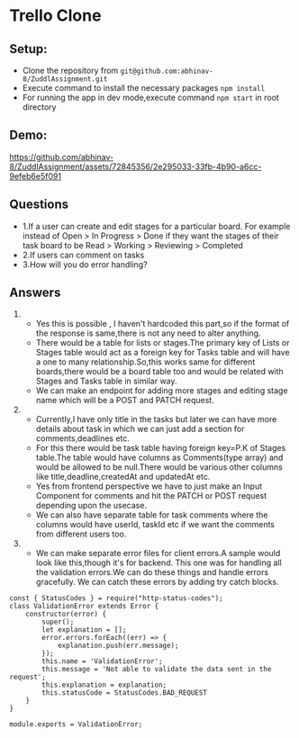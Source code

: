 # Trello Clone

## Setup:

- Clone the repository from `git@github.com:abhinav-8/ZuddlAssignment.git`
- Execute command to install the necessary packages `npm install`
- For running the app in dev mode,execute command `npm start` in root directory

## Demo:

https://github.com/abhinav-8/ZuddlAssignment/assets/72845356/2e295033-33fb-4b90-a6cc-9efeb6e5f091


## Questions
- 1.If a user can create and edit stages for a particular board. For example instead of Open > In Progress > Done if they want the stages of their task board to be Read > Working > Reviewing > Completed
- 2.If users can comment on tasks
- 3.How will you do error handling?

## Answers

1.  - Yes this is possible , I haven't hardcoded this part,so if the format of the response is same,there is not any need to alter anything.
    - There would be a table for lists or stages.The primary key of Lists or Stages table would act as a foreign key for Tasks table and will have a one to many relationship.So,this works same for different boards,there would be a board table too and would be related with Stages and Tasks table in similar way.
    - We can make an endpoint for adding more stages and editing stage name which will be a POST and PATCH request.
2.  - Currently,I have only title in the tasks but later we can have more details about task in which we can just add a section for comments,deadlines etc.
    - For this there would be task table having foreign key=P.K of Stages table.The table would have columns as Comments(type array) and would be allowed to be null.There would be various other columns like title,deadline,createdAt and updatedAt etc.
    - Yes from frontend perspective we have to just make an Input Component for comments and hit the PATCH or POST request depending upon the usecase.
    - We can also have separate table for task comments where the columns would have userId, taskId etc if we want the comments from different users too.
3.  - We can make separate error files for client errors.A sample would look like this,though it's for backend.
This one was for handling all the validation errors.We can do these things and handle errors gracefully.
We can catch these errors by adding try catch blocks.
```
const { StatusCodes } = require("http-status-codes");
class ValidationError extends Error {
    constructor(error) {
        super();
        let explanation = [];
        error.errors.forEach((err) => {
            explanation.push(err.message);
        });
        this.name = 'ValidationError';
        this.message = 'Not able to validate the data sent in the request';
        this.explanation = explanation;
        this.statusCode = StatusCodes.BAD_REQUEST
    }
}

module.exports = ValidationError;

```

